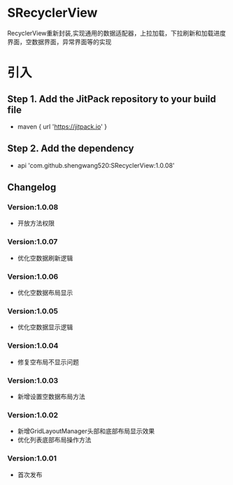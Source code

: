 # SRecyclerView
RecyclerView重新封装,实现通用的数据适配器，上拉加载，下拉刷新和加载进度界面，空数据界面，异常界面等的实现

# 引入
## Step 1. Add the JitPack repository to your build file
* maven { url '<https://jitpack.io>' }

## Step 2. Add the dependency
* api 'com.github.shengwang520:SRecyclerView:1.0.08'

## Changelog
### Version:1.0.08
* 开放方法权限

### Version:1.0.07
* 优化空数据刷新逻辑

### Version:1.0.06
* 优化空数据布局显示

### Version:1.0.05
* 优化空数据显示逻辑

### Version:1.0.04
* 修复空布局不显示问题

### Version:1.0.03
* 新增设置空数据布局方法

### Version:1.0.02
* 新增GridLayoutManager头部和底部布局显示效果
* 优化列表底部布局操作方法

### Version:1.0.01
* 首次发布

